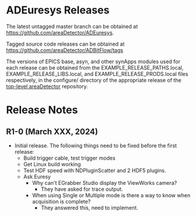 ADEuresys Releases
==================

The latest untagged master branch can be obtained at
https://github.com/areaDetector/ADEuresys.

Tagged source code releases can be obtained at
https://github.com/areaDetector/ADBitFlow/tags

The versions of EPICS base, asyn, and other synApps modules used for each release can be obtained from 
the EXAMPLE_RELEASE_PATHS.local, EXAMPLE_RELEASE_LIBS.local, and EXAMPLE_RELEASE_PRODS.local
files respectively, in the configure/ directory of the appropriate release of the 
[top-level areaDetector](https://github.com/areaDetector/areaDetector) repository.


Release Notes
=============

R1-0 (March XXX, 2024)
-------------------
* Initial release.
  The following things need to be fixed before the first release:
  - Build trigger cable, test trigger modes
  - Get Linux build working
  - Test HDF speed with NDPluginScatter and 2 HDF5 plugins.
  - Ask Euresy
    - Why can't EGrabber Studio display the ViewWorks camera?
      - They have asked for trace output.
    - When using Single or Multiple mode is there a way to know when acquisition is complete? 
      - They answered this, need to implement.

